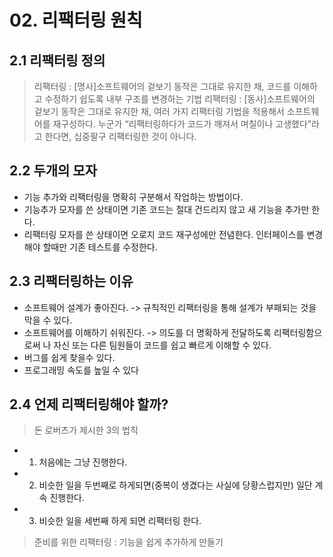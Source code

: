 # 02. 리팩터링 원칙
## 2.1 리팩터링 정의

> 리팩터링 : [명사]소프트웨어의 겉보기 동작은 그대로 유지한 채, 코드를 이해하고 수정하기 쉽도록 내부 구조를 변경하는 기법
> 리팩터링 : [동사]소프트웨어의 겉보기 동작은 그대로 유지한 채, 여러 가지 리팩터링 기법을 적용해서 소프트웨어를 재구성하다.
> 누군가 “리팩터링하다가 코드가 깨져서 며칠이나 고생했다”라고 한다면, 십중팔구 리팩터링한 것이 아니다.

## 2.2 두개의 모자
 - 기능 추가와 리팩터링을 명확히 구분해서 작업하는 방법이다.
 - 기능추가 모자를 쓴 상태이면 기존 코드는 절대 건드리지 않고 새 기능을 추가만 한다.
 - 리팩터링 모자를 쓴 상태이면 오로지 코드 재구성에만 전념한다. 인터페이스를 변경해야 할때만 기존 테스트를 수정한다.

## 2.3 리팩터링하는 이유
 - 소프트웨어 설계가 좋아진다. -> 규칙적인 리팩터링을 통해 설계가 부패되는 것을 막을 수 있다.
 - 소프트웨어를 이해하기 쉬워진다. -> 의도를 더 명확하게 전달하도록 리팩터링함으로써 나 자신 또는 다른 팀원들이 코드를 쉽고 빠르게 이해할 수 있다.
 - 버그를 쉽게 찾을수 있다.
 - 프로그래밍 속도를 높일 수 있다

## 2.4 언제 리팩터링해야 할까?
> 돈 로버츠가 제시한 3의 법칙

 - 1. 처음에는 그냥 진행한다.
 - 2. 비슷한 일을 두번째로 하게되면(중복이 생겼다는 사실에 당황스럽지만) 일단 계속 진행한다.
 - 3. 비슷한 일을 세번째 하게 되면 리팩터링 한다.

> 준비를 위한 리팩터링 : 기능을 쉽게 추가하게 만들기
